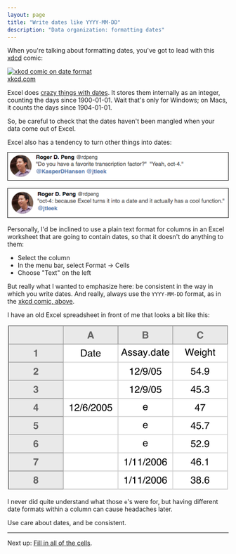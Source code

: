 ```yaml
---
layout: page
title: "Write dates like YYYY-MM-DD"
description: "Data organization: formatting dates"
---
```





When you're talking about formatting dates, you've got to lead with
this [xdcd](https://xkcd.com) comic:

[![xkcd comic on date format](https://imgs.xkcd.com/comics/iso_8601.png)](https://xkcd.com/1179/)
<br/> [xkcd.com](https://xkcd.com/1179/)

Excel does
[crazy things with dates](https://storify.com/kara_woo/excel-date-system-fiasco). It
stores them internally as an integer, counting the days since
1900-01-01. Wait that's only for Windows; on Macs, it counts the days
since 1904-01-01.

So, be careful to check that the dates haven't been mangled when your
data come out of Excel.

Excel also has a tendency to turn other things into dates:

[![first oct-4 tweet](../assets/pics/oct4_tweet_1.png)](https://twitter.com/rdpeng/status/622067081748463616)

[![second oct-4 tweet](../assets/pics/oct4_tweet_2.png)](https://twitter.com/rdpeng/status/622067435022123008)

Personally, I'd be inclined to use a plain text format for columns in an Excel worksheet
that are going to contain dates, so that it doesn't do anything to them:

- Select the column
- In the menu bar, select Format → Cells
- Choose "Text" on the left

But really what I wanted to emphasize here: be consistent in the way
in which you write dates. And really, always use the `YYYY-MM-DD`
format, as in the [xkcd comic, above](https://xkcd.com/1179/).

I have an old Excel spreadsheet in front of me that looks a bit like
this:

![plot of chunk bad_dates](Figs/dates-bad_dates-1.svg) 

I never did quite understand what those `e`'s were for, but having
different date formats within a column can cause headaches later.

Use care about dates, and be consistent.

---

Next up: [Fill in all of the cells](no_empty_cells.html).

